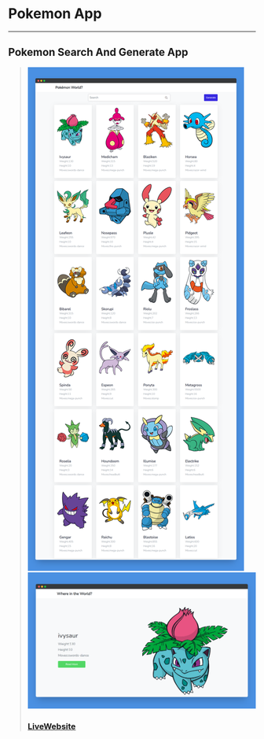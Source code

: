 # Pokemon App
---
Pokemon Search And Generate App 
---
> ![Website](images/pokemonapp.png)
> ![Website](images/pokemonapp2.png)
> ### [LiveWebsite](https://pokemonin.netlify.app/)